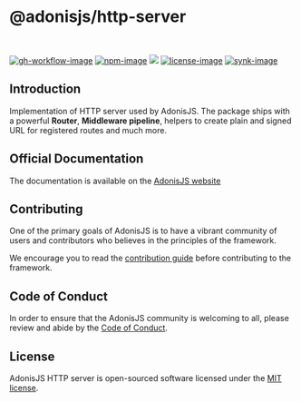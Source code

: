 # @adonisjs/http-server

<br />

[![gh-workflow-image]][gh-workflow-url] [![npm-image]][npm-url] ![][typescript-image] [![license-image]][license-url] [![synk-image]][synk-url]

## Introduction
Implementation of HTTP server used by AdonisJS. The package ships with a powerful **Router**, **Middleware pipeline**, helpers to create plain and signed URL for registered routes and much more.

## Official Documentation
The documentation is available on the [AdonisJS website](https://docs.adonisjs.com/guides/context)

## Contributing
One of the primary goals of AdonisJS is to have a vibrant community of users and contributors who believes in the principles of the framework.

We encourage you to read the [contribution guide](https://github.com/adonisjs/.github/blob/main/docs/CONTRIBUTING.md) before contributing to the framework.

## Code of Conduct
In order to ensure that the AdonisJS community is welcoming to all, please review and abide by the [Code of Conduct](https://github.com/adonisjs/.github/blob/main/docs/CODE_OF_CONDUCT.md).

## License
AdonisJS HTTP server is open-sourced software licensed under the [MIT license](LICENSE.md).

[gh-workflow-image]: https://img.shields.io/github/actions/workflow/status/adonisjs/http-server/test.yml?style=for-the-badge
[gh-workflow-url]: https://github.com/adonisjs/http-server/actions/workflows/test.yml "Github action"

[typescript-image]: https://img.shields.io/badge/Typescript-294E80.svg?style=for-the-badge&logo=typescript
[typescript-url]:  "typescript"

[npm-image]: https://img.shields.io/npm/v/@adonisjs/http-server.svg?style=for-the-badge&logo=npm
[npm-url]: https://npmjs.org/package/@adonisjs/http-server "npm"

[license-image]: https://img.shields.io/npm/l/@adonisjs/http-server?color=blueviolet&style=for-the-badge
[license-url]: LICENSE.md "license"

[synk-image]: https://img.shields.io/snyk/vulnerabilities/github/adonisjs/http-server?label=Synk%20Vulnerabilities&style=for-the-badge
[synk-url]: https://snyk.io/test/github/adonisjs/http-server?targetFile=package.json "synk"
